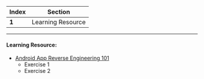 Index | Section
---   | ---
**1** | Learning Resource

---

#### Learning Resource:

  * [Android App Reverse Engineering 101](https://www.amazon.in/Bug-Bounty-Bootcamp-Reporting-Vulnerabilities-ebook/dp/B08YK368Y3)
    * Exercise 1
    * Exercise 2
